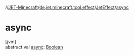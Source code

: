 //[JET-Minecraft](../../../index.md)/[de.jet.minecraft.tool.effect](../index.md)/[JetEffect](index.md)/[async](async.md)

# async

[jvm]\
abstract val [async](async.md): [Boolean](https://kotlinlang.org/api/latest/jvm/stdlib/kotlin/-boolean/index.html)
